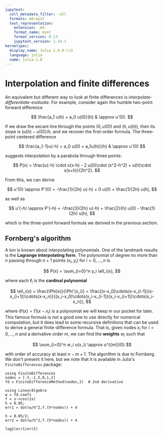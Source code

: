 ```yaml
---
jupytext:
  cell_metadata_filter: -all
  formats: md:myst
  text_representation:
    extension: .md
    format_name: myst
    format_version: 0.13
    jupytext_version: 1.14.1
kernelspec:
  display_name: Julia 1.8.0-rc3
  language: julia
  name: julia-1.8
---
```


# Interpolation and finite differences

An equivalent but different way to look at finite differences is *interpolate-differentiate-evaluate*. For example, consider again the humble two-point forward difference

$$
\frac{a_1 u(h) + a_0 u(0)}{h} & \approx u'(0). 
$$

If we draw the secant line through the points $(0,u(0))$ and $(h,u(h))$, then its slope is $(u(h)-u(0))/h$, and we recover the first-order formula. The three-point centered difference 

$$
\frac{a_{-1}u(-h) + a_0 u(0) + a_1u(h)}{h} & \approx u'(0) 
$$

suggests interpolation by a parabola through three points:

$$
P(x) = \frac{u(-h) \cdot x(x-h) - 2 u(0)\cdot (x^2-h^2) + u(h)\cdot x(x+h)}{2h^2}. 
$$

From this, we can derive

$$
u'(0) \approx P'(0) = -\frac{1}{2h} u(-h) + 0 u(0) + \frac{1}{2h} u(h), 
$$

as well as

$$
u'(-h) \approx P'(-h) = -\frac{3}{2h} u(-h) + \frac{2}{h} u(0) - \frac{1}{2h} u(h), 
$$

which is the three-point forward formula we derived in the previous section.

## Fornberg's algorithm

A ton is known about interpolating polynomials. One of the landmark results is the **Lagrange interpolating form**. The polynomial of degree no more than $n$ passing through $n+1$ points $(x_i,y_i)$ for $i=0,\ldots,n$ is 

$$
P(x) = \sum_{i=0}^n y_i \ell_i(x), 
$$

where each $\ell_i$ is the **cardinal polynomial** 

$$
\ell_i(x) = \frac{\Phi(x)}{\Phi'(x_i)} = \frac{(x-x_0)\cdots(x-x_{i-1})(x-x_{i+1})\cdots(x-x_n)}{(x_i-x_0)\cdots(x_i-x_{i-1})(x_i-x_{i+1})\cdots(x_i-x_n)},
$$

where $\Phi(x)=\prod (x-x_i)$ is a polynomial we will keep in our pocket for later. This famous formula is not a good one to use directly for numerical computation, but it does lead to some recursive definitions that can be used to derive a general finite-difference formula. That is, given nodes $x_i$ for $i=0,\ldots,n$ and a derivative order $m$, we can find the **weights** $w_i$ such that

$$
\sum_{i=0}^n w_i u(x_i) \approx u^{(m)}(0)
$$

with order of accuracy at least $n-m+1$. The algorithm is due to Fornberg. We don't present it here, but we note that it is available in Julia's `FiniteDifferences` package:

```{code-cell}
using FiniteDifferences
nodes = [-3,-1.5,0,1,2]
fd = FiniteDifferenceMethod(nodes,2)  # 2nd derivative
```

```{code-cell}
using LinearAlgebra
w = fd.coefs
f = x->cos(2x)
h = 0.05; 
err1 = dot(w/h^2,f.(h*nodes)) + 4
```

```{code-cell}
h = 0.05/2; 
err2 = dot(w/h^2,f.(h*nodes)) + 4
```

```{code-cell}
log2(err1/err2)
```

```{code-cell}

```
